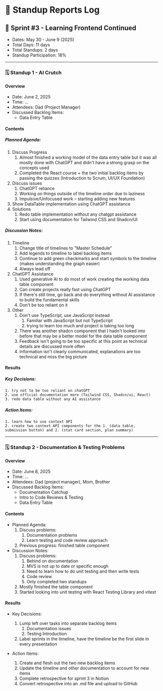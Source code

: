 # 🧭 Standup Reports Log

## 📅 Sprint #3 - Learning Frontend Continued
* Dates: May 30 - June 9 (2025)
* Total Days: 11 days
* Total Standups: 2 days
* Standup Participation: 18%

---

### 🗓️ Standup 1 - AI Crutch

#### Overview
* Date: June 2, 2025
* Time: ...
* Attendees: Dad (Project Manager)
* Discussed Backlog Items:
  * Data Entry Table

#### Contents
##### Planned Agenda:
1. Discuss Progress
    1. Almost finished a working model of the data entry table but it was all mostly done with ChatGPT and didn't have a strong grasp on the concepts used
    2. Completed the React course + the two initial backlog items by passing the quizzes (Introduction to Scrum, UI/UX Foundation)
2. Discuss issues
    1. ChatGPT reliance
    2. Working on things outside of the timeline order due to laziness
    3. Impulsive/Unfocused work – starting adding new features
3. Show DataTable implementation using ChatGPT assistance
4. Solutions
    1. Redo table implementation without any chatgpt assistance
    2. Start using documentation for Tailwind CSS and Shadcn/UI

##### Discussion Notes:
1. Timeline
    1. Change title of timelines to "Master Schedule"
    2. Add legends to timeline to label backlog items
    3. Continue to add green checkmarks and start symbols to the timeline (makes understanding the graph easier)
    4. Always lead off
2. ChatGPT Assistance
    1. Used generative AI to do most of work creating the working data table component
    2. Can create projects really fast using ChatGPT
    3. If there's still time, go back and do everything without AI assistance to build the fundamental skills
    4. Don't be too reliant on it
3. Other
    1. Don't use TypeScript, use JavaScript instead
        1. Familiar with JavaScript but not TypeScript
        2. trying to learn too much and project is taking too long
    2. There was another shadcn component that I hadn't looked into before that may be a better model for the data table component
    3. Feedback isn't going to be too specific at this point as technical details are discussed more often
    4. Information isn't clearly communicated, explanations are too technical and miss the big picture

#### Results
##### Key Decisions:
    1. try not to be too reliant on chatGPT
    2. use official documentation more (Tailwind CSS, Shadcn/ui, React)
    3. redo data table without any AI assistance
##### Action Items:
    1. learn how to use context API
    2. create two context API components for the 1. (data table, submission button) and 2. (stat card section, plan summary)
---

### 🗓️ Standup 2 - Documentation & Testing Problems

#### Overview
* Date: June 8, 2025
* Time: ...
* Attendees: Dad (project manager), Mom, Brother
* Discussed Backlog Items:
    * Documentation Catchup
    * Intro to Code Reviews & Testing
    * Data Entry Table

#### Contents
* Planned Agenda:
    1. Discuss problems:
        1. Documentation problems
        2. Learn testing and code review approach
    2. Previous progress: finished table component
* Discussion Notes:
    1. Discuss problems:
        1. Behind on documentation
        2. MVS is not up to date or specific enough
        3. Need to learn how to do unit testing and then write tests
        4. Code review
        5. Only completed two standups
    2. Mostly finished the table component
    3. Started looking into unit testing with React Testing Library and vitest
#### Results
* Key Decisions:
    1. Lump left over tasks into separate backlog items
        1. Documentation issues
        2. Testing Introduction
    2. Label sprints in the timeline, have the timeline be the first slide in every presentation

* Action Items:
    1. Create and flesh out the two new backlog items
    2. Update the timeline and other documentation to account for new items
    3. Complete retrospective for sprint 3 in Notion
    4. Convert retrospective into an .md file and upload to GitHub